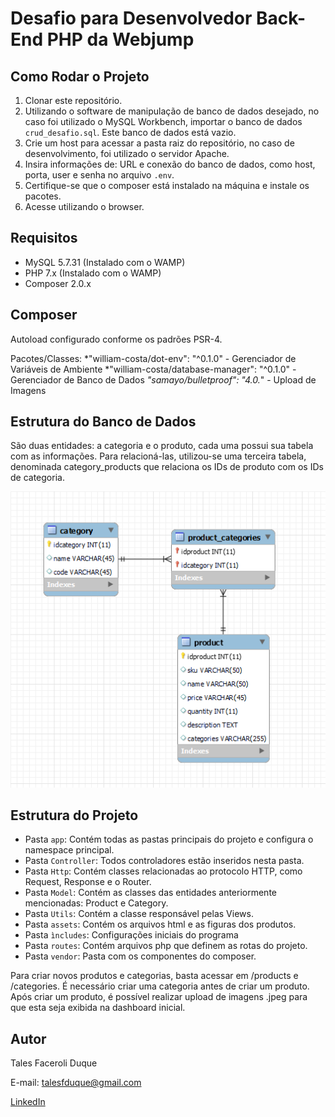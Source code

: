 # Desafio para Desenvolvedor Back-End PHP da Webjump
## Como Rodar o Projeto

1. Clonar este repositório.
2. Utilizando o software de manipulação de banco de dados desejado, no caso foi utilizado o MySQL Workbench, importar o banco de dados ```crud_desafio.sql```. Este banco de dados está vazio.
3. Crie um host para acessar a pasta raiz do repositório, no caso de desenvolvimento, foi utilizado o servidor Apache.
4. Insira informações de: URL e conexão do banco de dados, como host, porta, user e senha no arquivo ```.env```.
5. Certifique-se que o composer está instalado na máquina e instale os pacotes.
5. Acesse utilizando o browser.

## Requisitos

* MySQL 5.7.31 (Instalado com o WAMP)
* PHP 7.x (Instalado com o WAMP)
* Composer 2.0.x

## Composer

Autoload configurado conforme os padrões PSR-4.

Pacotes/Classes:
*"william-costa/dot-env": "^0.1.0" - Gerenciador de Variáveis de Ambiente
*"william-costa/database-manager": "^0.1.0" - Gerenciador de Banco de Dados
*"samayo/bulletproof": "4.0.*" - Upload de Imagens

## Estrutura do Banco de Dados

São duas entidades: a categoria e o produto, cada uma possui sua tabela com as informações. Para relacioná-las, utilizou-se uma terceira tabela, denominada category_products que relaciona os IDs de produto com os IDs de categoria.

![Tabelas](/Tabelas.png)

## Estrutura do Projeto

* Pasta ```app```: Contém todas as pastas principais do projeto e configura o namespace principal.
* Pasta ```Controller```: Todos controladores estão inseridos nesta pasta.
* Pasta ```Http```: Contém classes relacionadas ao protocolo HTTP, como Request, Response e o Router.
* Pasta ```Model```: Contém as classes das entidades anteriormente mencionadas: Product e Category.
* Pasta ```Utils```: Contém a classe responsável pelas Views.
* Pasta ```assets```: Contém os arquivos html e as figuras dos produtos.
* Pasta ```ìncludes```: Configurações iniciais do programa
* Pasta ```routes```: Contém arquivos php que definem as rotas do projeto.
* Pasta ```vendor```: Pasta com os componentes do composer.

Para criar novos produtos e categorias, basta acessar em /products e /categories. É necessário criar uma categoria antes de criar um produto. Após criar um produto, é possível realizar upload de imagens .jpeg para que esta seja exibida na dashboard inicial.

## Autor

Tales Faceroli Duque

E-mail: talesfduque@gmail.com

[LinkedIn](https://www.linkedin.com/in/talesfaceroliduque/)
